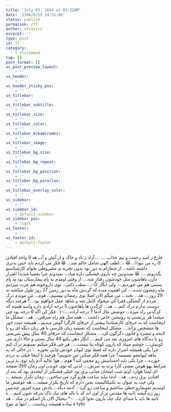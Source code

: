 ```yaml
---
title: 'July 03, 2014 at 03:22AM'
date: '1396/6/25 14:51:00'
status: publish
permalink: /77
author: straxico
excerpt: ''
type: post
id: 77
category:
    - strixmood
tag: []
post_format: []
us_post_preview_layout:
    - ''
us_header:
    - ''
us_header_sticky_pos:
    - ''
us_titlebar:
    - ''
us_titlebar_subtitle:
    - ''
us_titlebar_size:
    - ''
us_titlebar_color:
    - ''
us_titlebar_breadcrumbs:
    - ''
us_titlebar_image:
    - ''
us_titlebar_bg_size:
    - ''
us_titlebar_bg_repeat:
    - ''
us_titlebar_bg_position:
    - ''
us_titlebar_bg_parallax:
    - ''
us_titlebar_overlay_color:
    - ''
us_sidebar:
    - ''
us_sidebar_id:
    - default_sidebar
us_sidebar_pos:
    - right
us_footer:
    - ''
us_footer_id:
    - default-footer
---
```

<div>فارغ ز امید رحمت و بیم عذاب….. ….آزاد ز باد و خاک و از آتش و آب هه 9 واحد افتادن کا ره من نبودا… 😀 … لطف الهی شامل حالم شد… 😀 فکر می کردم باید حس بدتری داشته باشه… از شعارام به دور بود بدون تجربه ی مشروطی بخوام کارشناسیو بگذرونم….. 😀 نمیدونین چه بارون قشنگی داره میاد… نمیدونم چرا بعضیا شدیدا اصرار دارن باهاشون مثل خودشون رفتار شه…. از وقتی اومدم یه پام بیمارستان بود یه پام مطب دکتر… توی داروخونه هم چرت میزدیم….:-D بستنی هم می خوردیم…. ولی انگار ماه رمضون شده…. کی اهمیت میده که گردش ماه به دور زمین 27 روز طول میکشه نه 29 روز…. هه… نخند… من میگم الان اصلا توی رمضان نیستیم… هوم… من موندم درک مردم از گشنگی فقرا کی میخواد کامل شه و شاهد عمل خواهیم بود…؟ هرچند دیگه دوست ندارم درک کنم…. هه… کرگدن ها پاهاشون 5 درجه آزادی داره واسه همینه که کرگدنی راه میره… عوضش مال آدما 7 درجه آزاده …:-) . فکر کن اگه 6 درجه بود چی میشد! هر پزیشنی یه روتیشن خاص داشت … همه مثل هم راه میرفتن… هه… مشکل ما اینجاست که به حرفای کارشناسا بیشتر از حرفای کارگرا گوش میدیم… همیشه مبت خور ها متشخص تراند…. مشکل اینجاست که نمیشه زبان فارسی یا هر زبان دیگه ای رو با لایحه و تبصره و قانون دگرگون کرد… مشکل اینجاست که حرفای 40 سال پیش شریعتی رو با دیدگاه های امروزی نقد می کنیم … انگار دهن یکیو 40 سال بستی و حالا داری می کوبیش…. خوشم مییاد که بارون کوتاه بیا نیست….. هر چی فکر میکنم نمیتونم درک کنم چرا یکی همیشه اصرار داره که فقط توی لیوان خودش چایی بخوره … در حالی که یه ماهه لیوانشو نشسته؟ چرا همه فکر میکنن من جنوبیم؟ هرچند تا اینجا خیلی به دردم خورده… چرا یکی باید احساسش رو مخفی کنه؟ هوم… هوا عالیه آدم باید توی بد ترین شرایط یهو هوس بعضی کارا بزنه به سرش…. لذتی که توی خوندن اون رمان 350 صفحه ای لیندا هوارد اونم شب امتحان مبانی برق بود خیلی قشنگتر از لبخندی بود که بعد از افتادن برق زدم… هه… ادما نباید ساعت هارو گرد می ساختن… زمان تکرار نمیشه … ولی خب به عنوان یه تکنیکالیست یقین دارم که تاریخ تکرار میشه…. هه عوضش ما اومدیم تقویمارو خطی ساختیم و ساعت رو گرد… آدمه دیگه… یادش میره امروز چندمین روز زندگیشه ثانیه ها مقدس تر از اون اند که با ناله های تیک تاک بدرقه شون کنیم… با ثانیه ها باید با صدای چک چک بارون نجوا کرد… :-* بیخیال الان باز اشکم در میاد… هه ساده همیشه زیباست…. انتها ی موج a tyto</div>
